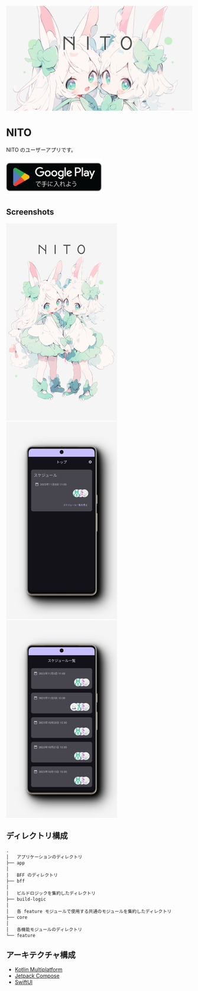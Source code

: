 ![NITO](docs/images/hero.svg)

# NITO

NITO のユーザーアプリです。

<a href='https://play.google.com/store/apps/details?id=club.nito.app&pcampaignid=pcampaignidMKT-Other-global-all-co-prtnr-py-PartBadge-Mar2515-1'><img alt='Google Play で手に入れよう' src='docs/images/google-play/badge.png' height='100px'/></a>

## Screenshots

<img alt='screenshot-01' src='docs/images/google-play/screenshot-01.png' width='300px'/><img alt='screenshot-02' src='docs/images/google-play/screenshot-02.png' width='300px'/><img alt='screenshot-03' src='docs/images/google-play/screenshot-03.png' width='300px'/>

## ディレクトリ構成

```text
.
│   アプリケーションのディレクトリ
├── app
│
│   BFF のディレクトリ
├── bff
│
│   ビルドロジックを集約したディレクトリ
├── build-logic
│
│   各 feature モジュールで使用する共通のモジュールを集約したディレクトリ
├── core
│
│   各機能モジュールのディレクトリ
└── feature
```

## アーキテクチャ構成

- [Kotlin Multiplatform](https://kotlinlang.org/lp/multiplatform/)
- [Jetpack Compose](https://developer.android.com/jetpack/compose?hl=ja)
- [SwiftUI](https://developer.apple.com/jp/xcode/swiftui/)
